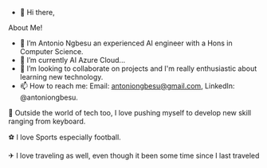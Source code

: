 - 👋 Hi there,

About Me!



- 👀 I’m Antonio Ngbesu an experienced AI engineer with a Hons in Computer Science.
- 🌱 I’m currently AI Azure Cloud...
- 💞️ I’m looking to collaborate on projects and I'm really enthusiastic about learning new technology.
- 📫 How to reach me: Email: antoniongbesu@gmail.com, LinkedIn: @antoniongbesu.



🎹 Outside the world of tech too, I love pushing myself to develop new skill ranging from keyboard.

⚽️ I love Sports especially football.

✈ I love traveling as well, even though it been some time since I last traveled 
<!---
Antonio-Ngbesu/Antonio-Ngbesu is a ✨ special ✨ repository because its `README.md` (this file) appears on your GitHub profile.
You can click the Preview link to take a look at your changes.
--->
